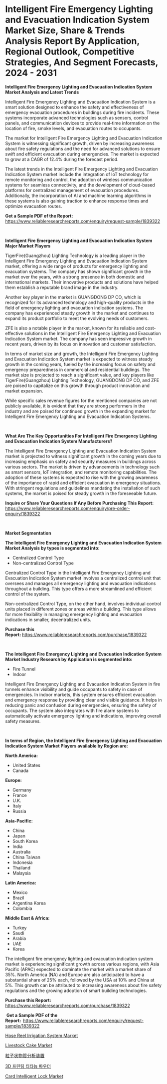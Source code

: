 <p><h1>Intelligent Fire Emergency Lighting and Evacuation Indication System Market Size, Share & Trends Analysis Report By Application, Regional Outlook, Competitive Strategies, And Segment Forecasts, 2024 - 2031</h1></p><p><strong>Intelligent Fire Emergency Lighting and Evacuation Indication System Market Analysis and Latest Trends</strong></p>
<p><p>Intelligent Fire Emergency Lighting and Evacuation Indication System is a smart solution designed to enhance the safety and effectiveness of emergency evacuation procedures in buildings during fire incidents. These systems incorporate advanced technologies such as sensors, control panels, and communication devices to provide real-time information on the location of fire, smoke levels, and evacuation routes to occupants.</p><p>The market for Intelligent Fire Emergency Lighting and Evacuation Indication System is witnessing significant growth, driven by increasing awareness about fire safety regulations and the need for advanced solutions to ensure swift and efficient evacuation during emergencies. The market is expected to grow at a CAGR of 12.4% during the forecast period.</p><p>The latest trends in the Intelligent Fire Emergency Lighting and Evacuation Indication System market include the integration of IoT technology for remote monitoring and control, the adoption of wireless communication systems for seamless connectivity, and the development of cloud-based platforms for centralized management of evacuation procedures. Additionally, the incorporation of AI and machine learning algorithms in these systems is also gaining traction to enhance response times and optimize evacuation routes.</p></p>
<p><strong>Get a Sample PDF of the Report:&nbsp;</strong> <a href="https://www.reliableresearchreports.com/enquiry/request-sample/1839322">https://www.reliableresearchreports.com/enquiry/request-sample/1839322</a></p>
<p>&nbsp;</p>
<p><strong>Intelligent Fire Emergency Lighting and Evacuation Indication System Major Market Players</strong></p>
<p><p>TigerFire(Guangzhou) Lighting Technology is a leading player in the Intelligent Fire Emergency Lighting and Evacuation Indication System market, offering a wide range of products for emergency lighting and evacuation systems. The company has shown significant growth in the market over the years, with a strong presence in both domestic and international markets. Their innovative products and solutions have helped them establish a reputable brand image in the industry.</p><p>Another key player in the market is GUANGDONG DP CO, which is recognized for its advanced technology and high-quality products in the field of emergency lighting and evacuation indication systems. The company has experienced steady growth in the market and continues to expand its product portfolio to meet the evolving needs of customers.</p><p>ZFE is also a notable player in the market, known for its reliable and cost-effective solutions in the Intelligent Fire Emergency Lighting and Evacuation Indication System market. The company has seen impressive growth in recent years, driven by its focus on innovation and customer satisfaction.</p><p>In terms of market size and growth, the Intelligent Fire Emergency Lighting and Evacuation Indication System market is expected to witness steady growth in the coming years, fueled by the increasing focus on safety and emergency preparedness in commercial and residential buildings. The market size is projected to reach a significant value, and key players like TigerFire(Guangzhou) Lighting Technology, GUANGDONG DP CO, and ZFE are poised to capitalize on this growth through product innovation and market expansion.</p><p>While specific sales revenue figures for the mentioned companies are not publicly available, it is evident that they are strong performers in the industry and are poised for continued growth in the expanding market for Intelligent Fire Emergency Lighting and Evacuation Indication Systems.</p></p>
<p>&nbsp;</p>
<p><strong>What Are The Key Opportunities For Intelligent Fire Emergency Lighting and Evacuation Indication System Manufacturers?</strong></p>
<p><p>The Intelligent Fire Emergency Lighting and Evacuation Indication System market is projected to witness significant growth in the coming years due to increasing emphasis on safety and security measures in buildings across various sectors. The market is driven by advancements in technology such as smart sensors, IoT integration, and remote monitoring capabilities. The adoption of these systems is expected to rise with the growing awareness of the importance of rapid and efficient evacuation in emergency situations. With stringent regulations and guidelines mandating the installation of such systems, the market is poised for steady growth in the foreseeable future.</p></p>
<p><strong>Inquire or Share Your Questions If Any Before Purchasing This Report:</strong> <a href="https://www.reliableresearchreports.com/enquiry/pre-order-enquiry/1839322">https://www.reliableresearchreports.com/enquiry/pre-order-enquiry/1839322</a></p>
<p>&nbsp;</p>
<p><strong>Market Segmentation</strong></p>
<p><strong>The Intelligent Fire Emergency Lighting and Evacuation Indication System Market Analysis by types is segmented into:</strong></p>
<p><ul><li>Centralized Control Type</li><li>Non-centralized Control Type</li></ul></p>
<p><p>Centralized Control Type in the Intelligent Fire Emergency Lighting and Evacuation Indication System market involves a centralized control unit that oversees and manages all emergency lighting and evacuation indications throughout a building. This type offers a more streamlined and efficient control of the system.</p><p>Non-centralized Control Type, on the other hand, involves individual control units placed in different zones or areas within a building. This type allows for more flexibility in managing emergency lighting and evacuation indications in smaller, decentralized units.</p></p>
<p><strong>Purchase this Report:&nbsp;</strong><a href="https://www.reliableresearchreports.com/purchase/1839322">https://www.reliableresearchreports.com/purchase/1839322</a></p>
<p>&nbsp;</p>
<p><strong>The Intelligent Fire Emergency Lighting and Evacuation Indication System Market Industry Research by Application is segmented into:</strong></p>
<p><ul><li>Fire Tunnel</li><li>Indoor</li></ul></p>
<p><p>Intelligent Fire Emergency Lighting and Evacuation Indication System in fire tunnels enhance visibility and guide occupants to safety in case of emergencies. In indoor markets, this system ensures efficient evacuation and emergency response by providing clear and visible guidance. It helps in reducing panic and confusion during emergencies, ensuring the safety of occupants. The system also integrates with fire alarm systems to automatically activate emergency lighting and indications, improving overall safety measures.</p></p>
<p>&nbsp;</p>
<p><strong>In terms of Region, the Intelligent Fire Emergency Lighting and Evacuation Indication System Market Players available by Region are:</strong></p>
<p>
    <p> <strong> North America: </strong>
        <ul>
            <li>United States</li>
            <li>Canada</li>
        </ul>
        </p> 
    <p> <strong> Europe: </strong>
        <ul>
            <li>Germany</li>
            <li>France</li>
            <li>U.K.</li>
            <li>Italy</li>
            <li>Russia</li>
        </ul>
        </p> 
    <p> <strong> Asia-Pacific: </strong>
        <ul>
            <li>China</li>
            <li>Japan</li>
            <li>South Korea</li>
            <li>India</li>
            <li>Australia</li>
            <li>China Taiwan</li>
            <li>Indonesia</li>
            <li>Thailand</li>
            <li>Malaysia</li>
        </ul>
        </p> 
    <p> <strong> Latin America: </strong>
        <ul>
            <li>Mexico</li>
            <li>Brazil</li>
            <li>Argentina Korea</li>
            <li>Colombia</li>
        </ul>
        </p> 
    <p> <strong> Middle East & Africa: </strong>
        <ul>
            <li>Turkey</li>
            <li>Saudi</li>
            <li>Arabia</li>
            <li>UAE</li>
            <li>Korea</li>
        </ul>
    </p>
    </p>
<p><p>The intelligent fire emergency lighting and evacuation indication system market is experiencing significant growth across various regions, with Asia Pacific (APAC) expected to dominate the market with a market share of 35%. North America (NA) and Europe are also anticipated to have a substantial share of 25% each, followed by the USA at 10% and China at 5%. This growth can be attributed to increasing awareness about fire safety regulations and the growing adoption of smart building technologies.</p></p>
<p><strong>Purchase this Report: </strong><a href="https://www.reliableresearchreports.com/purchase/1839322">https://www.reliableresearchreports.com/purchase/1839322</a></p>
<p>&nbsp;<strong>Get a Sample PDF of the Report:&nbsp;&nbsp;</strong><a href="https://www.reliableresearchreports.com/enquiry/request-sample/1839322">https://www.reliableresearchreports.com/enquiry/request-sample/1839322</a></p>
<p><strong></strong></p>
<p><p><a href="https://issuu.com/reportprime-2/docs/hose-reel-irrigation-system-market-size-2030.pptx">Hose Reel Irrigation System Market</a></p><p><a href="https://issuu.com/reportprime-2/docs/livestock-cake-market-size-2030.pptx">Livestock Cake Market</a></p><p><a href="https://github.com/bucuel854722/Market-Research-Report-List-1/blob/main/70649627725.md">粒子状物質分析装置</a></p><p><a href="https://github.com/vsckjg50460/Market-Research-Report-List-1/blob/main/12295767164.md">3D 프린팅 티타늄 파우더</a></p><p><a href="https://github.com/fiixsa/Market-Research-Report-List-2/blob/main/card-intelligent-lock-market.md">Card Intelligent Lock Market</a></p></p>